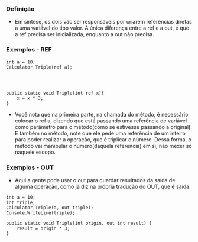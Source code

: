 ### Definição
- Em síntese, os dois vão ser responsáveis por criarem referências diretas a uma variável do tipo valor. A única diferença entre a ref e a out, é que a ref precisa ser inicializada, enquanto a out não precisa.
### Exemplos - REF
```
int a = 10;
Calculator.Triple(ref a);




public static void Triple(int ref x){
	x = x * 3;
}
```
- Você nota que na primeira parte, na chamada do método, é necessário colocar o ref a, dizendo que está passando uma referência de variável como parâmetro para o método(como se estivesse passando a original). E também no método, note que ele pede uma referência de um inteiro para poder realizar a operação, que é triplicar o número. Dessa forma, o método vai manipular o número(daquela referencia) em si, não mexer só naquele escopo.

### Exemplos - OUT
- Aqui a gente pode usar o out para guardar resultados da saída de alguma operação, como já diz na própria tradução do OUT, que é saída. 
```
int a = 10; 
int triple; 
Calculator.Triple(a, out triple); 
Console.WriteLine(triple);

public static void Triple(int origin, out int result) { 
	result = origin * 3; 
}
```